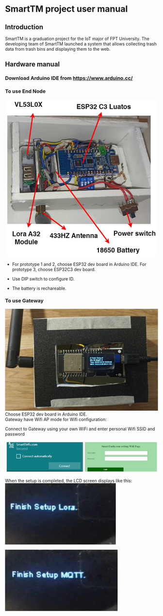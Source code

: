 # SmartTM project user manual

## Introduction
SmartTM is a graduation project for the IoT major of FPT University. The developing team of SmartTM launched a system that allows collecting trash data from trash bins and displaying them to the web.

## Hardware manual
### Download Arduino IDE from https://www.arduino.cc/

### To use End Node

![Alt-text](image/deli_env3.png)
- For prototype 1 and 2, choose ESP32 dev board in Arduino IDE. For prototype 3, choose ESP32C3 dev board. 

- Use DIP switch to configure ID. 
- The battery is rechareable.

### To use Gateway
![Alt-text](image/deli_gwv2.jpg)
Choose ESP32 dev board in Arduino IDE. \
Gateway have Wifi AP mode for Wifi configuration:

Connect to Gateway using your own WiFi and enter personal Wifi SSID and password

![Alt text](image/setup.png)

When the setup is completed, the LCD screen displays like this:\
![Alt text](image/p2.png) 

![Alt text](image/p1.png)






